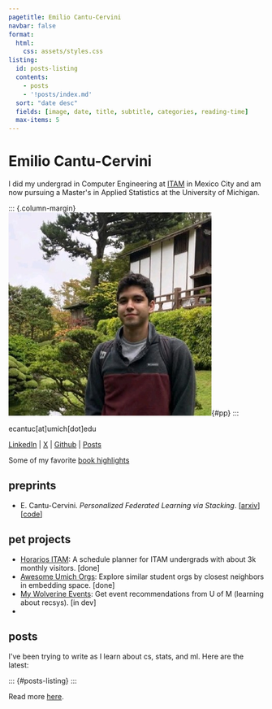```yaml
---
pagetitle: Emilio Cantu-Cervini
navbar: false
format:
  html:
    css: assets/styles.css
listing:
  id: posts-listing
  contents:
    - posts
    - '!posts/index.md'
  sort: "date desc"
  fields: [image, date, title, subtitle, categories, reading-time]
  max-items: 5
---
```


# Emilio Cantu-Cervini

I did my undergrad in Computer Engineering at [ITAM](https://itam.mx/) in Mexico City and am now pursuing a Master's in Applied Statistics at the University of Michigan.

::: {.column-margin}
![](assets/pp.jpeg){#pp}
:::

ecantuc[at]umich[dot]edu

[LinkedIn](https://www.linkedin.com/in/emilio-cantu-cervini-24b2541b6/) | [X](https://x.com/emiliocantuc) | [Github](https://github.com/emiliocantuc) | [Posts](posts)

Some of my favorite [book highlights](https://highlights.cervini.casa/)

## preprints
- E. Cantu-Cervini. *Personalized Federated Learning via Stacking*. [[arxiv](https://arxiv.org/abs/2404.10957)] [[code](https://github.com/emiliocantuc/personalized-fl-via-stacking/)]

## pet projects
- [Horarios ITAM](https://horariositam.com/): A schedule planner for ITAM undergrads with about 3k monthly visitors. [done]
- [Awesome Umich Orgs](https://emiliocantuc.github.io/awesome-umich-orgs): Explore similar student orgs by closest neighbors in embedding space. [done]
- [My Wolverine Events](https://mywolverine.events/): Get event recommendations from U of M (learning about recsys). [in dev]
- 

## posts

I've been trying to write as I learn about cs, stats, and ml. Here are the latest:

::: {#posts-listing}
:::

Read more [here](posts).